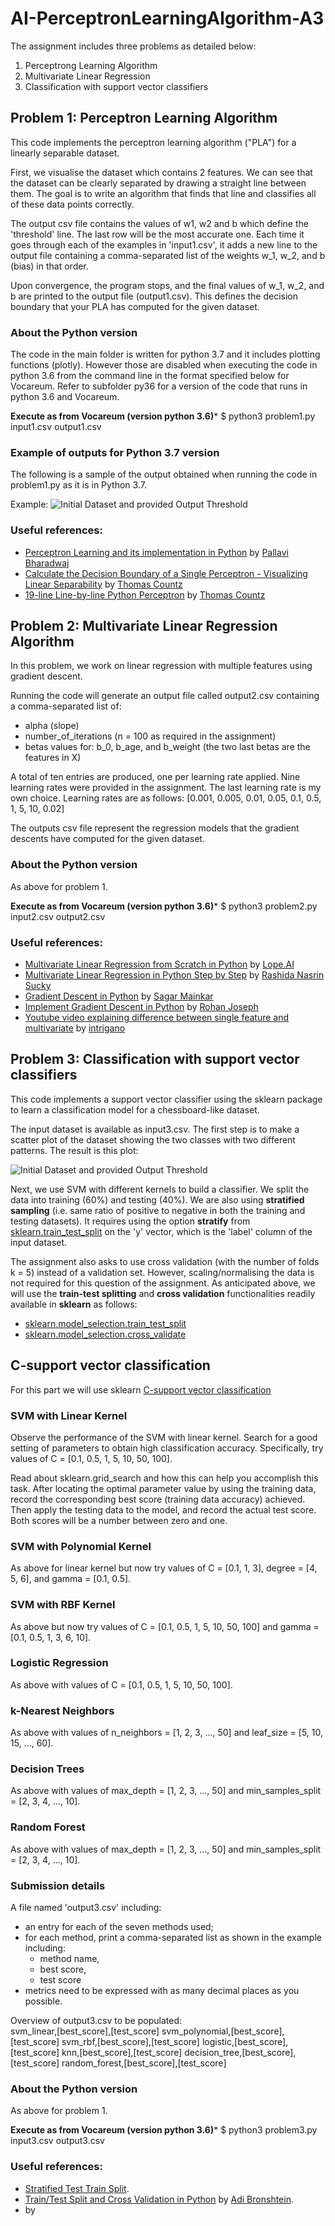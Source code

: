 # AI-PerceptronLearningAlgorithm-A3
The assignment includes three problems as detailed below:
1. Perceptrong Learning Algorithm
2. Multivariate Linear Regression
3. Classification with support vector classifiers

## Problem 1: Perceptron Learning Algorithm

This code implements the perceptron learning algorithm ("PLA") for a linearly separable dataset.

First, we visualise the dataset which contains 2 features. We can see that the dataset can be clearly separated by drawing a straight line between them. The goal is to write an algorithm that finds that line and classifies all of these data points correctly.

The output csv file contains the values of w1, w2 and b which define the 'threshold' line. The last row will be the most accurate one. Each time it goes through each of the examples in 'input1.csv', it adds a new line to the output file containing a comma-separated list of the weights w_1, w_2, and b (bias) in that order. 

Upon convergence, the program stops, and the final values of w_1, w_2, and b are printed to the output file (output1.csv). This defines the decision boundary that your PLA has computed for the given dataset.

### About the Python version

The code in the main folder is written for python 3.7 and it includes plotting functions (plotly). However those are disabled when executing the code in python 3.6 from the command line in the format specified below for Vocareum. Refer to subfolder py36 for a version of the code that runs in python 3.6 and Vocareum.

**Execute as from Vocareum (version python 3.6)***
$ python3 problem1.py input1.csv output1.csv

### Example of outputs for Python 3.7 version 

The following is a sample of the output obtained when running the code in problem1.py as it is in Python 3.7.

Example:
![Initial Dataset and provided Output Threshold](images/fig1.png)

### Useful references:

- [Perceptron Learning and its implementation in Python](https://towardsdatascience.com/perceptron-and-its-implementation-in-python-f87d6c7aa428) by [Pallavi Bharadwaj](https://medium.com/@pallavibharadwaj)
- [Calculate the Decision Boundary of a Single Perceptron - Visualizing Linear Separability](https://medium.com/@thomascountz/calculate-the-decision-boundary-of-a-single-perceptron-visualizing-linear-separability-c4d77099ef38) by [Thomas Countz](https://medium.com/@thomascountz)
- [19-line Line-by-line Python Perceptron](https://medium.com/@thomascountz/19-line-line-by-line-python-perceptron-b6f113b161f3) by [Thomas Countz](https://medium.com/@thomascountz)

## Problem 2: Multivariate Linear Regression Algorithm

In this problem, we work on linear regression with multiple features using gradient descent. 

Running the code will generate an output file called output2.csv containing a comma-separated list of:
- alpha (slope)
- number_of_iterations (n = 100 as required in the assignment)
- betas values for: b_0, b_age, and b_weight (the two last betas are the features in X)

A total of ten entries are produced, one per learning rate applied. Nine learning rates were provided in the assignment. The last learning rate is my own choice. Learning rates are as follows: [0.001, 0.005, 0.01, 0.05, 0.1, 0.5, 1, 5, 10, 0.02]

The outputs csv file represent the regression models that the gradient descents have computed for the given dataset.

### About the Python version

As above for problem 1.

**Execute as from Vocareum (version python 3.6)***
$ python3 problem2.py input2.csv output2.csv

### Useful references:

- [Multivariate Linear Regression from Scratch in Python](https://medium.com/@lope.ai/multivariate-linear-regression-from-scratch-in-python-5c4f219be6a) by [Lope.AI](https://medium.com/@lope.ai)
- [Multivariate Linear Regression in Python Step by Step](https://towardsdatascience.com/multivariate-linear-regression-in-python-step-by-step-128c2b127171) by [Rashida Nasrin Sucky](https://medium.com/@sucky00)
- [Gradient Descent in Python](https://towardsdatascience.com/gradient-descent-in-python-a0d07285742f) by [Sagar Mainkar](https://medium.com/@sagarmainkar)
- [Implement Gradient Descent in Python](https://towardsdatascience.com/implement-gradient-descent-in-python-9b93ed7108d1) by [Rohan Joseph](https://medium.com/@rohanjoseph_91119)
- [Youtube video explaining difference between single feature and multivariate](https://www.youtube.com/watch?v=7r0fsvgTtHA) by [intrigano](https://www.youtube.com/channel/UCDf3VLjM5A4MntJvCfls4sQ)

## Problem 3: Classification with support vector classifiers

This code implements a support vector classifier using the sklearn package to learn a classification model for a chessboard-like dataset. 

The input dataset is available as input3.csv. The first step is to make a scatter plot of the dataset showing the two classes with two different patterns. The result is this plot:

![Initial Dataset and provided Output Threshold](images/fig3.png)

Next, we use SVM with different kernels to build a classifier. We split the data into training (60%) and testing (40%). We are also using **stratified sampling** (i.e. same ratio of positive to negative in both the training and testing datasets). It requires using the option **stratify** from [sklearn.train_test_split](https://scikit-learn.org/stable/modules/generated/sklearn.model_selection.train_test_split.html) on the 'y' vector, which is the 'label' column of the input dataset.

The assignment also asks to use cross validation (with the number of folds k = 5) instead of a validation set. However, scaling/normalising the data is not required for this question of the assignment. As anticipated above, we will use the **train-test splitting** and **cross validation** functionalities readily available in **sklearn** as follows:
- [sklearn.model_selection.train_test_split](https://scikit-learn.org/stable/modules/generated/sklearn.model_selection.train_test_split.html)
- [sklearn.model_selection.cross_validate](https://scikit-learn.org/stable/modules/generated/sklearn.model_selection.cross_validate.html)

## C-support vector classification

For this part we will use sklearn [C-support vector classification](https://scikit-learn.org/stable/modules/generated/sklearn.svm.SVC.html)

### SVM with Linear Kernel

Observe the performance of the SVM with linear kernel. Search for a good setting of parameters to obtain high classification accuracy. 
Specifically, try values of C = [0.1, 0.5, 1, 5, 10, 50, 100]. 

Read about sklearn.grid_search and how this can help you accomplish this task. After locating the optimal parameter value by using the training data, record the corresponding best score (training data accuracy) achieved. Then apply the testing data to the model, and record the actual test score. Both scores will be a number between zero and one.

### SVM with Polynomial Kernel
As above for linear kernel but now try values of C = [0.1, 1, 3], degree = [4, 5, 6], and gamma = [0.1, 0.5].

### SVM with RBF Kernel
As above but now try values of C = [0.1, 0.5, 1, 5, 10, 50, 100] and gamma = [0.1, 0.5, 1, 3, 6, 10].

### Logistic Regression
As above with values of C = [0.1, 0.5, 1, 5, 10, 50, 100].

### k-Nearest Neighbors
As above with values of n_neighbors = [1, 2, 3, ..., 50] and leaf_size = [5, 10, 15, ..., 60].

### Decision Trees
As above with values of max_depth = [1, 2, 3, ..., 50] and min_samples_split = [2, 3, 4, ..., 10].

### Random Forest
As above with values of max_depth = [1, 2, 3, ..., 50] and min_samples_split = [2, 3, 4, ..., 10].

### Submission details
A file named 'output3.csv' including: 

- an entry for each of the seven methods used;
- for each method, print a comma-separated list as shown in the example including: 
	- method name, 
	- best score,
	- test score
- metrics need to be expressed with as many decimal places as you possible. 

Overview of output3.csv to be populated:	
	svm_linear,[best_score],[test_score]
	svm_polynomial,[best_score],[test_score]
	svm_rbf,[best_score],[test_score]
	logistic,[best_score],[test_score]
	knn,[best_score],[test_score]
	decision_tree,[best_score],[test_score]
	random_forest,[best_score],[test_score]


### About the Python version

As above for problem 1.

**Execute as from Vocareum (version python 3.6)***
$ python3 problem3.py input3.csv output3.csv

### Useful references:

- [Stratified Test Train Split](https://www.kaggle.com/vaasha/stratified-test-train-split).
- [Train/Test Split and Cross Validation in Python](https://towardsdatascience.com/train-test-split-and-cross-validation-in-python-80b61beca4b6) by [Adi Bronshtein](https://medium.com/@adi.bronshtein).
- []() by []()